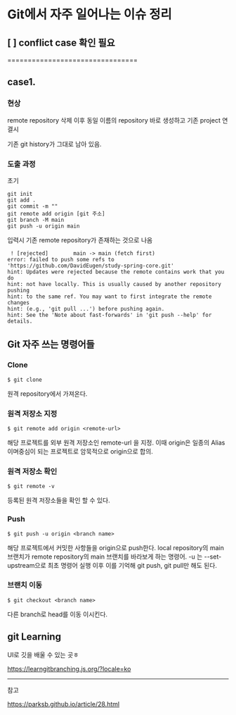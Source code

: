 # Git에서 자주 일어나는 이슈 정리

## [ ] conflict  case 확인 필요

================================

## case1.

### 현상

remote repository 삭제 이후 동일 이름의 repository 바로 생성하고 기존 project 연결시

기존 git history가 그대로 남아 있음.

### 도출 과정

초기 
```
git init
git add .
git commit -m ""
git remote add origin [git 주소]
git branch -M main
git push -u origin main
```

입력시 기존 remote repository가 존재하는 것으로 나옴

```
 ! [rejected]        main -> main (fetch first)
error: failed to push some refs to 'https://github.com/DavidEugen/study-spring-core.git'
hint: Updates were rejected because the remote contains work that you do
hint: not have locally. This is usually caused by another repository pushing
hint: to the same ref. You may want to first integrate the remote changes
hint: (e.g., 'git pull ...') before pushing again.
hint: See the 'Note about fast-forwards' in 'git push --help' for details.
```




## Git 자주 쓰는 명령어들

### Clone

```shell
$ git clone
```

원격 repository에서 가져온다.



### 원격 저장소 지정

```shell
$ git remote add origin <remote-url>
```

해당 프로젝트를 외부 원격 저장소인 remote-url 을 지정. 이때 origin은 일종의 Alias 이며중심이 되는 프로젝트로 암묵적으로 origin으로 합의.


### 원격 저장소 확인

```shell
$ git remote -v
```

등록된 원격 저장소들을 확인 할 수 있다.

### Push

```shell
$ git push -u origin <branch name>
```

해당 프로젝트에서 커밋한 사항들을 origin으로 push한다. local repository의 main 브랜치가 remote repository의 main 브랜치를 바라보게 하는 명령어. -u 는 --set-upstream으로 최초 명령어 실행 이후 이를 기억해 git push, git pull만 해도 된다.

### 브랜치 이동

```shell
$ git checkout <branch name>
```

다른 branch로 head를 이동 이시킨다.



## git Learning

UI로 깃을 배울 수 있는 곳ㅎ

https://learngitbranching.js.org/?locale=ko



---

참고

https://parksb.github.io/article/28.html
